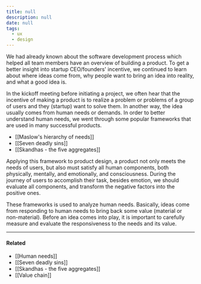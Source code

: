 ```yaml
---
title: null
description: null
date: null
tags:
  - ux
  - design
---
```


We had already known about the software development process which helped all team members have an overview of building a product. To get a better insight into startup CEO/founders' incentive, we continued to learn about where ideas come from, why people want to bring an idea into reality, and what a good idea is.

In the kickoff meeting before initiating a project, we often hear that the incentive of making a product is to realize a problem or problems of a group of users and they (startup) want to solve them. In another way, the idea usually comes from human needs or demands. In order to better understand human needs, we went through some popular frameworks that are used in many successful products.

- [[Maslow's hierarchy of needs]]
- [[Seven deadly sins]]
- [[Skandhas - the five aggregates]]

Applying this framework to product design, a product not only meets the needs of users, but also must satisfy all human components, both physically, mentally, and emotionally, and consciousness. During the journey of users to accomplish their task, besides emotion, we should evaluate all components, and transform the negative factors into the positive ones.

These frameworks is used to analyze human needs. Basically, ideas come from responding to human needs to bring back some value (material or non-material). Before an idea comes into play, it is important to carefully measure and evaluate the responsiveness to the needs and its value.

---

#### Related

- [[Human needs]]
- [[Seven deadly sins]]
- [[Skandhas - the five aggregates]]
- [[Value chain]]

